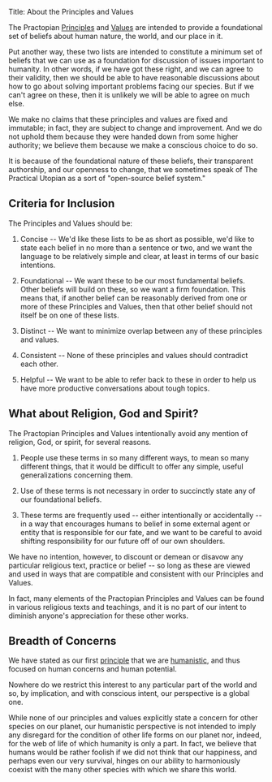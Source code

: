 Title: About the Principles and Values

The Practopian [Principles][] and [Values][] are intended to provide a foundational set of beliefs about human nature, the world, and our place in it. 

Put another way, these two lists are intended to constitute a minimum set of beliefs that we can use as a foundation for discussion of issues important to humanity. In other words, if we have got these right, and we can agree to their validity, then we should be able to have reasonable discussions about how to go about solving important problems facing our species. But if we can't agree on these, then it is unlikely we will be able to agree on much else. 

We make no claims that these principles and values are fixed and immutable; in fact, they are subject to change and improvement. And we do not uphold them because they were handed down from some higher authority; we believe them because we make a conscious choice to do so. 

It is because of the foundational nature of these beliefs, their transparent authorship, and our openness to change, that we sometimes speak of The Practical Utopian as a sort of "open-source belief system." 

## Criteria for Inclusion

The Principles and Values should be:

1. Concise -- We'd like these lists to be as short as possible, we'd like to state each belief in no more than a sentence or two, and we want the language to be relatively simple and clear, at least in terms of our basic intentions. 

2. Foundational -- We want these to be our most fundamental beliefs. Other beliefs will build on these, so we want a firm foundation. This means that, if another belief can be reasonably derived from one or more of these Principles and Values, then that other belief should not itself be on one of these lists. 

3. Distinct -- We want to minimize overlap between any of these principles and values. 

4. Consistent -- None of these principles and values should contradict each other. 

5. Helpful -- We want to be able to refer back to these in order to help us have more productive conversations about tough topics.  

## What about Religion, God and Spirit?

The Practopian Principles and Values intentionally avoid any mention of religion, God, or spirit, for several reasons.

1. People use these terms in so many different ways, to mean so many different things, that it would be difficult to offer any simple, useful generalizations concerning them. 

2. Use of these terms is not necessary in order to succinctly state any of our foundational beliefs. 

3. These terms are frequently used -- either intentionally or accidentally -- in a way that encourages humans to belief in some external agent or entity that is responsible for our fate, and we want to be careful to avoid shifting responsibility for our future off of our own shoulders. 

We have no intention, however, to discount or demean or disavow any particular religious text, practice or belief -- so long as these are viewed and used in ways that are compatible and consistent with our Principles and Values. 

In fact, many elements of the Practopian Principles and Values can be found in various religious texts and teachings, and it is no part of our intent to diminish anyone's appreciation for these other works. 


## Breadth of Concerns

We have stated as our first [principle][principles] that we are [humanistic][humanism], and thus focused on human concerns and human potential.

Nowhere do we restrict this interest to any particular part of the world and so, by implication, and with conscious intent, our perspective is a global one. 

While none of our principles and values explicitly state a concern for other species on our planet, our humanistic perspective is not intended to imply any disregard for the condition of other life forms on our planet nor, indeed, for the web of life of which humanity is only a part. In fact, we believe that humans would be rather foolish if we did not think that our happiness, and perhaps even our very survival, hinges on our ability to harmoniously coexist with the many other species with which we share this world. 

[humanism]:	  ../tags/humanism.html
[mission]:    mission.html
[principles]: principles.html
[values]:     values.html

